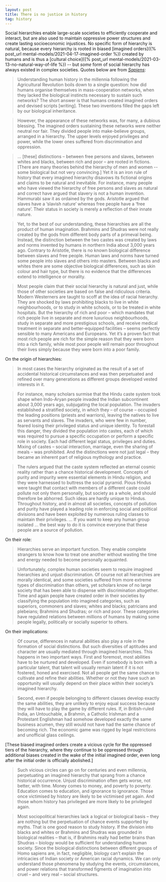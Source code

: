 ```yaml
---
layout: post
title: There is no justice in history
tag: history
---
```


Social hierarchies enable large-scale societies to efficiently cooperate and interact, but are also used to maintain oppressive power structures and create lasting socioeconomic injustices. No specific form of hierarchy is natural, because every hierarchy is rooted in biased [imagined orders]({% post_url mental-models/2021-04-17-imagined-order %}) created by humans and is thus a [cultural choice]({% post_url mental-models/2021-03-13-no-natural-way-of-life %}) -- but _some_ form of social hierarchy has always existed in complex societies. Quotes below are from _[Sapiens](https://www.ynharari.com/book/sapiens-2/)_:

> Understanding human history in the millennia following the Agricultural Revolution boils down to a single question: how did humans organise themselves in mass-cooperation networks, when they lacked the biological instincts necessary to sustain such networks? The short answer is that humans created imagined orders and devised scripts [writing]. These two inventions filled the gaps left by our biological inheritance.

> However, the appearance of these networks was, for many, a dubious blessing. The imagined orders sustaining these networks were neither neutral nor fair. They divided people into make-believe groups, arranged in a hierarchy. The upper levels enjoyed privileges and power, while the lower ones suffered from discrimination and oppression.

> ... [these] distinctions – between free persons and slaves, between whites and blacks, between rich and poor – are rooted in fictions. [There are many theories behind the hierarchy of men and women -- some biological but not very convincing.] Yet it is an iron rule of history that every imagined hierarchy disavows its fictional origins and claims to be natural and inevitable. For instance, many people who have viewed the hierarchy of free persons and slaves as natural and correct have argued that slavery is not a human invention. Hammurabi saw it as ordained by the gods. Aristotle argued that slaves have a ‘slavish nature’ whereas free people have a ‘free nature’. Their status in society is merely a reflection of their innate nature.

> Yet, to the best of our understanding, these hierarchies are all the product of human imagination. Brahmins and Shudras were not really created by the gods from different body parts of a primeval being. Instead, the distinction between the two castes was created by laws and norms invented by humans in northern India about 3,000 years ago. Contrary to Aristotle, there is no known biological difference between slaves and free people. Human laws and norms have turned some people into slaves and others into masters. Between blacks and whites there are some objective biological differences, such as skin colour and hair type, but there is no evidence that the differences extend to intelligence or morality.

> Most people claim that their social hierarchy is natural and just, while those of other societies are based on false and ridiculous criteria. Modern Westerners are taught to scoff at the idea of racial hierarchy. They are shocked by laws prohibiting blacks to live in white neighbourhoods, or to study in white schools, or to be treated in white hospitals. But the hierarchy of rich and poor – which mandates that rich people live in separate and more luxurious neighbourhoods, study in separate and more prestigious schools, and receive medical treatment in separate and better-equipped facilities – seems perfectly sensible to many Americans and Europeans. Yet it’s a proven fact that most rich people are rich for the simple reason that they were born into a rich family, while most poor people will remain poor throughout their lives simply because they were born into a poor family.

On the origin of hierarchies:

> In most cases the hierarchy originated as the result of a set of accidental historical circumstances and was then perpetuated and refined over many generations as different groups developed vested interests in it.

> For instance, many scholars surmise that the Hindu caste system took shape when Indo-Aryan people invaded the Indian subcontinent about 3,000 years ago, subjugating the local population. The invaders established a stratified society, in which they – of course – occupied the leading positions (priests and warriors), leaving the natives to live as servants and slaves. The invaders, who were few in number, feared losing their privileged status and unique identity. To forestall this danger, they divided the population into castes, each of which was required to pursue a specific occupation or perform a specific role in society. Each had different legal status, privileges and duties. Mixing of castes – social interaction, marriage, even the sharing of meals – was prohibited. And the distinctions were not just legal – they became an inherent part of religious mythology and practice.

> The rulers argued that the caste system reflected an eternal cosmic reality rather than a chance historical development. Concepts of purity and impurity were essential elements in Hindu religion, and they were harnessed to buttress the social pyramid. Pious Hindus were taught that contact with members of a different caste could pollute not only them personally, but society as a whole, and should therefore be abhorred. Such ideas are hardly unique to Hindus. Throughout history, and in almost all societies, concepts of pollution and purity have played a leading role in enforcing social and political divisions and have been exploited by numerous ruling classes to maintain their privileges. ... If you want to keep any human group isolated ... the best way to do it is convince everyone that these people are a source of pollution.

On their role:

> Hierarchies serve an important function. They enable complete strangers to know how to treat one another without wasting the time and energy needed to become personally acquainted.

> Unfortunately, complex human societies seem to require imagined hierarchies and unjust discrimination. Of course not all hierarchies are morally identical, and some societies suffered from more extreme types of discrimination than others, yet scholars know of no large society that has been able to dispense with discrimination altogether. Time and again people have created order in their societies by classifying the population into imagined categories, such as superiors, commoners and slaves; whites and blacks; patricians and plebeians; Brahmins and Shudras; or rich and poor. These categories have regulated relations between millions of humans by making some people legally, politically or socially superior to others.

On their implications:

> Of course, differences in natural abilities also play a role in the formation of social distinctions. But such diversities of aptitudes and character are usually mediated through imagined hierarchies. This happens in two important ways. First and foremost, most abilities have to be nurtured and developed. Even if somebody is born with a particular talent, that talent will usually remain latent if it is not fostered, honed and exercised. Not all people get the same chance to cultivate and refine their abilities. Whether or not they have such an opportunity will usually depend on their place within their society’s imagined hierarchy.

> Second, even if people belonging to different classes develop exactly the same abilities, they are unlikely to enjoy equal success because they will have to play the game by different rules. If, in British-ruled India, an Untouchable, a Brahmin, a Catholic Irishman and a Protestant Englishman had somehow developed exactly the same business acumen, they still would not have had the same chance of becoming rich. The economic game was rigged by legal restrictions and unofficial glass ceilings.

[These biased imagined orders create a vicious cycle for the oppressed tiers of the hierarchy, where they continue to be oppressed through additional biases created in the wake of the initial imagined order, even long after the initial order is officially abolished.]

> Such vicious circles can go on for centuries and even millennia, perpetuating an imagined hierarchy that sprang from a chance historical occurrence. Unjust discrimination often gets worse, not better, with time. Money comes to money, and poverty to poverty. Education comes to education, and ignorance to ignorance. Those once victimised by history are likely to be victimised yet again. And those whom history has privileged are more likely to be privileged again.

> Most sociopolitical hierarchies lack a logical or biological basis – they are nothing but the perpetuation of chance events supported by myths. That is one good reason to study history. If the division into blacks and whites or Brahmins and Shudras was grounded in biological realities – that is, if Brahmins really had better brains than Shudras – biology would be sufficient for understanding human society. Since the biological distinctions between different groups of Homo sapiens are, in fact, negligible, biology can’t explain the intricacies of Indian society or American racial dynamics. We can only understand those phenomena by studying the events, circumstances, and power relations that transformed figments of imagination into cruel – and very real – social structures.